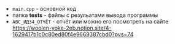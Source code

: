 - `main.cpp` - основной код
- папка **tests** - файлы с резульатами вывода программы
- `АВС_ИДЗ4_ОТЧЁТ` - отчёт или можно его посмотреть на сайте https://woolen-yoke-2eb.notion.site/4-1629417b1c0c80ed80f4e9669387cbd0?pvs=74
